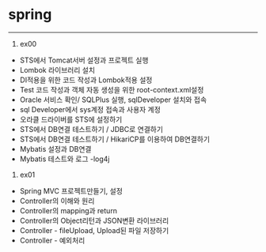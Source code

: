 # spring
***
1. ex00
- STS에서 Tomcat서버 설정과 프로젝트 실행
- Lombok 라이브러리 설치
- DI적용을 위한 코드 작성과 Lombok적용 설정
- Test 코드 작성과 객체 자동 생성을 위한 root-context.xml설정
- Oracle 서비스 확인/ SQLPlus 실행, sqlDeveloper 설치와 접속
- sql Developer에서 sys계정 접속과 사용자 계정
- 오라클 드라이버를 STS에 설정하기
- STS에서 DB연결 테스트하기 / JDBC로 연결하기
- STS에서 DB연결 테스트하기 / HikariCP를 이용하여 DB연결하기
- Mybatis 설정과 DB연결
- Mybatis 테스트와 로그 -log4j

1. ex01
- Spring MVC 프로젝트만들기, 설정
- Controller의 이해와 원리
- Controller의 mapping과 return
- Controller의 Object리턴과 JSON변환 라이브러리
- Controller - fileUpload, Upload된 파일 저장하기
- Controller - 예외처리
